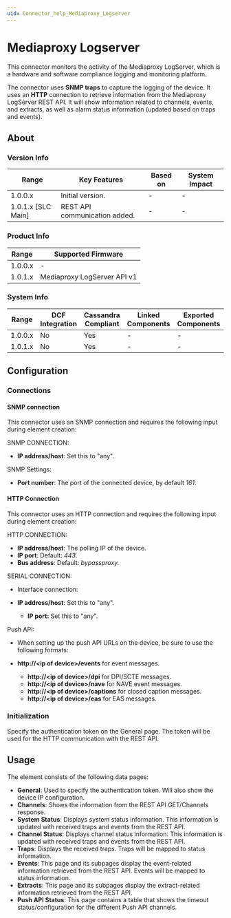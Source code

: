 ```yaml
---
uid: Connector_help_Mediaproxy_Logserver
---
```


# Mediaproxy Logserver

This connector monitors the activity of the Mediaproxy LogServer, which is a hardware and software compliance logging and monitoring platform.

The connector uses **SNMP traps** to capture the logging of the device. It uses an **HTTP** connection to retrieve information from the Mediaproxy LogServer REST API. It will show information related to channels, events, and extracts, as well as alarm status information (updated based on traps and events).

## About

### Version Info

| **Range**            | **Key Features**              | **Based on** | **System Impact** |
|----------------------|-------------------------------|--------------|-------------------|
| 1.0.0.x              | Initial version.              | \-           | \-                |
| 1.0.1.x \[SLC Main\] | REST API communication added. | \-           | \-                |

### Product Info

| **Range** | **Supported Firmware**      |
|-----------|-----------------------------|
| 1.0.0.x   | \-                          |
| 1.0.1.x   | Mediaproxy LogServer API v1 |

### System Info

| **Range** | **DCF Integration** | **Cassandra Compliant** | **Linked Components** | **Exported Components** |
|-----------|---------------------|-------------------------|-----------------------|-------------------------|
| 1.0.0.x   | No                  | Yes                     | \-                    | \-                      |
| 1.0.1.x   | No                  | Yes                     | \-                    | \-                      |

## Configuration

### Connections

#### SNMP connection

This connector uses an SNMP connection and requires the following input during element creation:

SNMP CONNECTION:

- **IP address/host**: Set this to "any".

SNMP Settings:

- **Port number**: The port of the connected device, by default *161*.

#### HTTP Connection

This connector uses an HTTP connection and requires the following input during element creation:

HTTP CONNECTION:

- **IP address/host**: The polling IP of the device.
- **IP port**: Default: *443*.
- **Bus address**: Default: *bypassproxy.*

SERIAL CONNECTION:

- Interface connection:

- **IP address/host**: Set this to "any".
  - **IP port:** Set this to "any".

Push API:

- When setting up the push API URLs on the device, be sure to use the following formats:

- **http://\<ip of device\>/events** for event messages.
  - **http://\<ip of device\>/dpi** for DPI/SCTE messages.
  - **http://\<ip of device\>/nave** for NAVE event messages.
  - **http://\<ip of device\>/captions** for closed caption messages.
  - **http://\<ip of device\>/eas** for EAS messages.

### Initialization

Specify the authentication token on the General page. The token will be used for the HTTP communication with the REST API.

## Usage

The element consists of the following data pages:

- **General**: Used to specify the authentication token. Will also show the device IP configuration.
- **Channels**: Shows the information from the REST API GET/Channels response.
- **System Status**: Displays system status information. This information is updated with received traps and events from the REST API.
- **Channel Status**: Displays channel status information. This information is updated with received traps and events from the REST API.
- **Traps**: Displays the received traps. Traps will be mapped to status information.
- **Events**: This page and its subpages display the event-related information retrieved from the REST API. Events will be mapped to status information.
- **Extracts**: This page and its subpages display the extract-related information retrieved from the REST API.
- **Push API Status**: This page contains a table that shows the timeout status/configuration for the different Push API channels.
